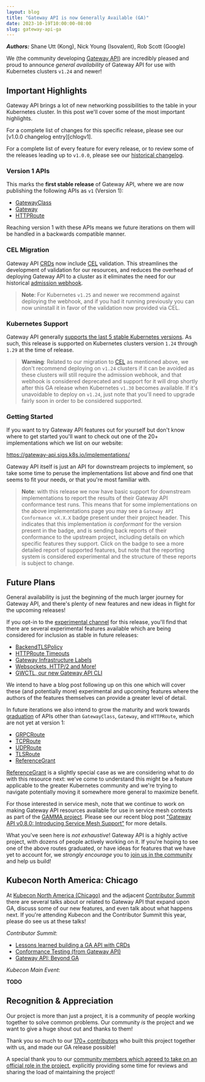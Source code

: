 ```yaml
---
layout: blog
title: "Gateway API is now Generally Available (GA)"
date: 2023-10-19T10:00:00-08:00
slug: gateway-api-ga
---
```


***Authors:*** Shane Utt (Kong), Nick Young (Isovalent), Rob Scott (Google)

We (the community developing [Gateway API][gwapi]) are incredibly pleased and
proud to announce _general availability_ of Gateway API for use with Kubernetes
clusters `v1.24` and newer!

## Important Highlights

Gateway API brings a lot of new networking possibilities to the table in your
Kubernetes cluster. In this post we'll cover some of the most important
highlights.

For a complete list of changes for this specific release, please see our
[v1.0.0 changelog entry][chlogv1].

For a complete list of every feature for every release, or to review some of
the releases leading up to `v1.0.0`, please see our [historical
changelog][clog].

### Version 1 APIs

This marks the **first stable release** of Gateway API, where we are now
publishing the following APIs as `v1` (Version 1):

- [GatewayClass][gwc]
- [Gateway][gw]
- [HTTPRoute][hr]

Reaching version 1 with these APIs means we future iterations on them will be
handled in a backwards compatible manner.

### CEL Migration

Gateway API [CRDs][crds] now include [CEL][cel] validation. This streamlines
the development of validation for our resources, and reduces the overhead of
deploying Gateway API to a cluster as it eliminates the need for our historical
[admission webhook][admw].

> **Note**: For Kubernetes `v1.25` and newer we recommend against deploying the
> webhook, and if you had it running previously you can now uninstall it in
> favor of the validation now provided via CEL.

### Kubernetes Support

Gateway API generally [supports the last 5 stable Kubernetes versions][kvs]. As
such, this release is supported on Kubernetes clusters version `1.24` through
`1.29` at the time of release.

> **Warning**: Related to our migration to [CEL][cel] as mentioned above, we
> don't recommend deploying on `v1.24` clusters if it can be avoided as these
> clusters will still require the admission webhook, and that webhook is
> considered deprecated and support for it will drop shortly after this GA
> release when Kubernetes `v1.30` becomes available. If it's unavoidable to
> deploy on `v1.24`, just note that you'll need to upgrade fairly soon in
> order to be considered supported.

### Getting Started

If you want to try Gateway API features out for yourself but don't know where
to get started you'll want to check out one of the 20+ implementations which
we list on our website:

https://gateway-api.sigs.k8s.io/implementations/

Gateway API itself is just an API for downstream projects to implement, so take
some time to peruse the implementations list above and find one that seems to
fit your needs, or that you're most familiar with.

> **Note**: with this release we now have basic support for downstream
> implementations to report the results of their Gateway API conformance test
> runs. This means that for some implementations on the above implementations
> page you may see a `Gateway API Conformance vX.X.X` badge present under their
> project header. This indicates that this implementation _is conformant_ for
> the version present in the badge, and is sending back reports of their
> conformance to the upstream project, including details on which specific
> features they support. Click on the badge to see a more detailed report of
> supported features, but note that the reporting system is considered
> experimental and the structure of these reports is subject to change.

## Future Plans

General availability is just the beginning of the much larger journey for
Gateway API, and there's plenty of new features and new ideas in flight for the
upcoming releases!

If you opt-in to the [experimental channel][expch] for this release, you'll find
that there are several experimental features available which are being
considered for inclusion as stable in future releases:

- [BackendTLSPolicy][gep1897]
- [HTTPRoute Timeouts][gep1742]
- [Gateway Infrastructure Labels][gep1762]
- [Websockets, HTTP/2 and More!][gep1911]
- [GWCTL, our new Gateway API CLI][gwctl]

We intend to have a blog post following up on this one which will cover these
(and potentially more) experimental and upcoming features where the authors of
the features themselves can provide a greater level of detail.

In future iterations we also intend to grow the maturity and work towards
[graduation][grad] of APIs other than `GatewayClass`, `Gateway`, and
`HTTPRoute`, which are not yet at version 1:

- [GRPCRoute][grpc]
- [TCPRoute][tcp]
- [UDPRoute][udp]
- [TLSRoute][tls]
- [ReferenceGrant][refg]

[ReferenceGrant][refg] is a slightly special case as we are considering what
to do with this resource next: we've come to understand this might be a
feature applicable to the greater Kubernetes community and we're trying to
navigate potentially moving it somewhere more general to maximize benefit.

For those interested in service mesh, note that we continue to work on making
Gateway API resources available for use in service mesh contexts as part of the
[GAMMA project][gamma]. Please see our recent blog post ["Gateway API v0.8.0:
Introducing Service Mesh Support"][gammablog] for more details.

What you've seen here is _not exhaustive_! Gateway API is a highly active
project, with dozens of people actively working on it. If you're hoping to see
one of the above routes graduated, or have ideas for features that we have yet
to account for, we _strongly encourage_ you to [join us in the community][com]
and help us build!

## Kubecon North America: Chicago

At [Kubecon North America (Chicago)][kna] and the adjacent
[Contributor Summit][csum] there are several talks about or related to Gateway
API that expand upon GA, discuss some of our new features, and even talk about
what happens next. If you're attending Kubecon and the Contributor Summit this
year, please do see us at these talks!

*Contributor Summit*:

- [Lessons learned building a GA API with CRDs][csum1]
- [Conformance Testing (from Gateway API)][csum2]
- [Gateway API: Beyond GA][csum3]

*Kubecon Main Event*:

**TODO**

## Recognition & Appreciation

Our project is more than just a project, it is a community of people working
together to solve common problems. Our community _is_ the project and we want to
give a huge shout out and thanks to them!

Thank you so much to our [170+ contributors][contribs] who built this project
together with us, and made our GA release possible!

A special thank you to our [community members which agreed to take on an
official role in the project][roles], explicitly providing some time for reviews
and sharing the load of maintaining the project!

[gwapi]:https://gateway-api.sigs.k8s.io/
[clogv1]:https://github.com/kubernetes-sigs/gateway-api/blob/main/CHANGELOG.md#v100
[clog]:https://github.com/kubernetes-sigs/gateway-api/blob/main/CHANGELOG.md
[gwc]:https://gateway-api.sigs.k8s.io/api-types/gatewayclass/
[gw]:https://gateway-api.sigs.k8s.io/api-types/gateway/
[hr]:https://gateway-api.sigs.k8s.io/api-types/httproute/
[crds]:https://kubernetes.io/docs/concepts/extend-kubernetes/api-extension/custom-resources/
[kvs]:https://gateway-api.sigs.k8s.io/concepts/versioning/#supported-versions
[cel]:https://kubernetes.io/docs/reference/using-api/cel/
[admw]:https://github.com/kubernetes-sigs/gateway-api/tree/main/config/webhook
[expch]:https://gateway-api.sigs.k8s.io/concepts/versioning/#release-channels
[gep1897]:https://gateway-api.sigs.k8s.io/geps/gep-1897/
[gep1742]:https://gateway-api.sigs.k8s.io/geps/gep-1742/
[gep1762]:https://gateway-api.sigs.k8s.io/geps/gep-1762/
[gep1911]:https://gateway-api.sigs.k8s.io/geps/gep-1911/
[gwctl]:https://github.com/kubernetes-sigs/gateway-api/tree/main/gwctl
[grad]:https://gateway-api.sigs.k8s.io/concepts/versioning/#graduation-criteria
[grpc]:https://gateway-api.sigs.k8s.io/references/spec/#gateway.networking.k8s.io/v1alpha2.GRPCRoute
[tcp]:https://gateway-api.sigs.k8s.io/references/spec/#gateway.networking.k8s.io/v1alpha2.TCPRoute
[udp]:https://gateway-api.sigs.k8s.io/references/spec/#gateway.networking.k8s.io/v1alpha2.UDPRoute
[tls]:https://gateway-api.sigs.k8s.io/references/spec/#gateway.networking.k8s.io/v1alpha2.TLSRoute
[com]:https://gateway-api.sigs.k8s.io/contributing/#how-to-get-involved
[refg]:https://gateway-api.sigs.k8s.io/api-types/referencegrant/
[gamma]:https://gateway-api.sigs.k8s.io/concepts/gamma/
[gammablog]:https://kubernetes.io/blog/2023/08/29/gateway-api-v0-8/
[kna]:https://events.linuxfoundation.org/kubecon-cloudnativecon-north-america/
[csum]:https://kcsna2023.sched.com/
[csum1]:https://kcsna2023.sched.com/event/1Sp9u/lessons-learned-building-a-ga-api-with-crds
[csum2]:https://kcsna2023.sched.com/event/1Sp9l/conformance-profiles-building-a-generic-conformance-test-reporting-framework
[csum3]:https://kcsna2023.sched.com/event/1SpA9/gateway-api-beyond-ga
[contribs]:https://github.com/kubernetes-sigs/gateway-api/graphs/contributors
[roles]:https://github.com/kubernetes-sigs/gateway-api/blob/main/OWNERS_ALIASES